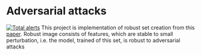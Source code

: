# Adversarial attacks
 [![Total alerts](https://img.shields.io/lgtm/alerts/g/RomanGaraev/Adversarial.svg?logo=lgtm&logoWidth=18)](https://lgtm.com/projects/g/RomanGaraev/Adversarial/alerts/)
This project is implementation of robust set creation from this [paper](https://arxiv.org/pdf/1905.02175.pdf). Robust image consists of features, which are stable to small perturbation, i.e. the model, trained of this set, is robust to adversarial attacks
